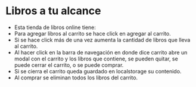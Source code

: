 # Libros a tu alcance
- Esta tienda de libros online tiene:
- Para agregar libros al carrito se hace click en agregar al carrito.
- Si se hace click más de una vez aumenta la cantidad de libros que lleva al carrito.
- Al hacer click en la barra de navegación en donde dice carrito abre un modal con el carrito y los libros que contiene, se pueden quitar, se puede cerrar el carrito, o se puede comprar.
- Si se cierra el carrito queda guardado en localstorage su contenido.
- Al comprar se eliminan todos los libros del carrito.
